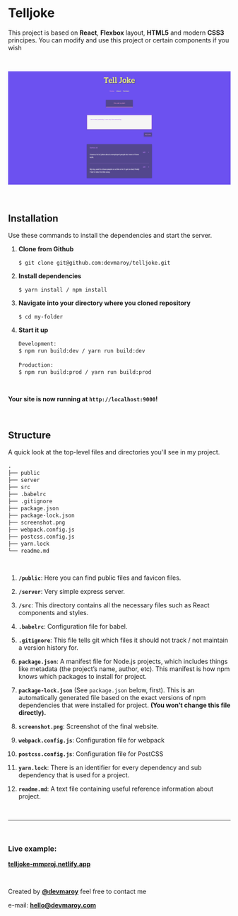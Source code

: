 # **Telljoke**

This project is based on **React**, **Flexbox** layout, **HTML5** and modern **CSS3** principes. You can modify and use this project or certain components if you wish


<br>


![](screenshot.png)


<br>

## Installation ##

Use these commands to install the dependencies and start the server.

1. **Clone from Github**

    ```
    $ git clone git@github.com:devmaroy/telljoke.git
    ```
2. **Install dependencies**
   ```
   $ yarn install / npm install
   ```
3. **Navigate into your directory where you cloned repository**
    ```
    $ cd my-folder
    ```
4. **Start it up**
    ```
    Development:
    $ npm run build:dev / yarn run build:dev

    Production:
    $ npm run build:prod / yarn run build:prod
    ```
<br>

**Your site is now running at `http://localhost:9000`!**


<br>


## Structure ##

A quick look at the top-level files and directories you'll see in my project.

    .
    ├── public
    ├── server
    ├── src
    ├── .babelrc
    ├── .gitignore
    ├── package.json
    ├── package-lock.json
    ├── screenshot.png
    ├── webpack.config.js
    ├── postcss.config.js
    ├── yarn.lock
    └── readme.md

<br>

1.  **`/public`**: Here you can find public files and favicon files.
 
2.  **`/server`**: Very simple express server.
  
3.  **`/src`**: This directory contains all the necessary files such as React components and styles.

4.  **`.babelrc`**: Configuration file for babel.
  
5.  **`.gitignore`**: This file tells git which files it should not track / not maintain a version history for.

6.  **`package.json`**: A manifest file for Node.js projects, which includes things like metadata (the project’s name, author, etc). This manifest is how npm knows which packages to install for project.

7.  **`package-lock.json`** (See `package.json` below, first). This is an automatically generated file based on the exact versions of npm dependencies that were installed for project. **(You won’t change this file directly).**

8.  **`screenshot.png`**: Screenshot of the final website.
  
9.  **`webpack.config.js`**: Configuration file for webpack

10. **`postcss.config.js`**: Configuration file for PostCSS

11. **`yarn.lock`**: There is an identifier for every dependency and sub dependency that is used for a project.

12. **`readme.md`**: A text file containing useful reference information about project.


<br>

<hr>

<br>

###  Live example: 
**[telljoke-mmproj.netlify.app](https://telljoke-mmproj.netlify.app)**

<br>

Created by **[@devmaroy](https://twitter.com/devmaroy)** feel free to contact me 

e-mail: **[hello@devmaroy.com](hello@devmaroy.com)**